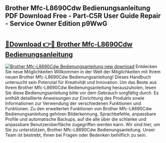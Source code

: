 ## Brother Mfc-L8690Cdw Bedienungsanleitung PDF Download Free - Part-C5R User Guide Repair - Service Owner Edition p9WwG

# <h2><a href="http://df50cl.blite.top/?on=Brother+Mfc-L8690Cdw+Bedienungsanleitung">🔗Download 👉🔴 Brother Mfc-L8690Cdw Bedienungsanleitung</a></h2>

[![Brother Mfc-L8690Cdw Bedienungsanleitung new download](https://i.imgur.com/lujVjoI.png)](http://df50cl.blite.top/?on=Brother+Mfc-L8690Cdw+Bedienungsanleitung)
Entdecken Sie neue Möglichkeiten Willkommen in der Welt der Möglichkeiten mit Ihrem neuen Brother Mfc-L8690Cdw Bedienungsanleitung! Dieses Handbuch untersucht sein Potenzial für Kreativität und Innovation. Um das Beste aus Ihrem Brother Mfc-L8690Cdw Bedienungsanleitung herauszuholen, lesen Sie diese Bedienungsanleitung bitte vor dem Gebrauch sorgfältig durch. Es enthält detaillierte Anweisungen zur Einrichtung des Produkts sowie Informationen zur Verwendung der verschiedenen Funktionen und Funktionen. Zu den erweiterten Funktionen von Brother Mfc-L8690Cdw Bedienungsanleitung gehören Bilderkennung, Sprachbefehle, anpassbare Profile und automatische Backups, auf die alle über die schlanke und anpassbare Benutzeroberfläche zugegriffen werden kann. Wir sind hier, um Sie zu unterstützen, Brother Mfc-L8690Cdw Bedienungsanleitung. Unser Team ist bestrebt, Ihnen bei Fragen oder Bedenken behilflich zu sein.

